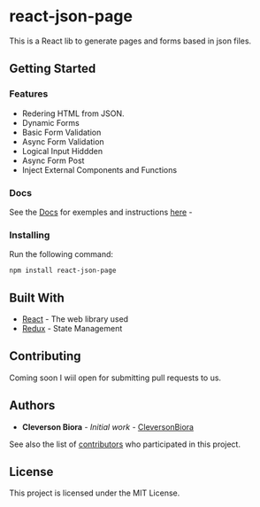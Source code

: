 # react-json-page

This is a React lib to generate pages and forms based in json files.

## Getting Started

### Features

* Redering HTML from JSON.
* Dynamic Forms
* Basic Form Validation
* Async Form Validation
* Logical Input Hiddden
* Async Form Post
* Inject External Components and Functions

### Docs

See the [Docs](https://cleversonbiora.github.io/react-json-page/) for exemples and instructions [here](https://cleversonbiora.github.io/react-json-page/) - 

### Installing

Run the following command:

`npm install react-json-page`


## Built With

* [React](https://reactjs.org/) - The web library used
* [Redux](https://redux.js.org/) - State Management

## Contributing

Coming soon I wiil open for submitting pull requests to us.

## Authors

* **Cleverson Biora** - *Initial work* - [CleversonBiora](https://github.com/cleversonbiora)

See also the list of [contributors](https://github.com/cleversonbiora/react-json-page/contributors) who participated in this project.

## License

This project is licensed under the MIT License.
